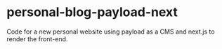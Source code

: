 # personal-blog-payload-next
Code for a new personal website using payload as a CMS and next.js to render the front-end.

